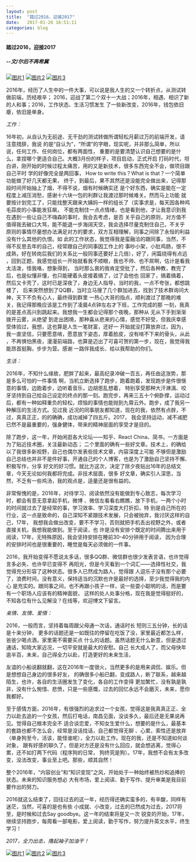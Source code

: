 ```yaml
---
layout: post
title:  "踏过2016，迎接2017"
date:   2017-01-26 16:51:11
categories: blog
---
```


<h4 class="blog_title">踏过2016，迎接2017</h4>
<h5 class="blog_title_fu">--文/尔后不再希冀</h5>

<article class="blog_content">
<div class="imgbox">
	<a href="#" class="img1"><img src="../../../../assets/blogImg/tianjing.jpg" alt="图片1"></a>
	<a href="#" class="img2"><img src="../../../../assets/blogImg/me.jpg" alt="图片2"></a>
	<a href="#" class="img3"><img src="../../../../assets/blogImg/happynewyear.png" alt="图片3"></a>
</div>
<script type="text/javascript" src="../../../../assets/js/jquery-3.1.1.min.js"></script>
<script type="text/javascript" src="../../../../assets/blogImg/public.js"></script>
<link href="../../../../assets/blogImg/style.css" rel="stylesheet">

<p>2016年，经历了人生中的一件大事，可以说是我人生的又一个转折点，从测试转做前端，历经艰辛；
2016，迎战了第二个双十一大战；2016年，相遇、相识了新的人和事；2016，工作状态、生活习惯发生
了一些新改变，2016年，钱包依旧瘪，依旧是单身。</p>
<em>工作：</em>
<p>16年初，从自认为无前途、无干劲的测试转做所谓轻松月薪过万的前端开发，请注意措辞，我说
的是“自认为”，“所谓”的字眼，现实呢，并非那么简单，所以说，任何工作、任何岗位，都有两面性，
重要的是要清楚认识自己想要的是什么，拿捏哪个更适合自己。大概3月份的样子，项目启动，正式开启
打码时代，坦白讲，刚开始的时候过程太痛苦，用的又是新技术，很多东西完全不会，做项目跟自己平时
学的好像完全是两回事， How to write this？What is that？一个简单功能做了好几天都无果，
终于，到最后，果不其然还是没能完全做出来，记得那段时间开始抽上了烟，不得不说，烟有时候确实还
是个好东西，确实是能在一定程度上减压消愁，感谢十六块一包的利群让我渡过那时候难关。然而马上功能
就要按计划完工了，只能找整天跟来大姨妈一样的组长了（实事求是，每天因各种鸡毛蒜皮的小事能发狂飙，
不能克制住一点点情绪，也是看到他，才让我意识到我在遇到一些让自己不嗨森的事时，我会去考虑，是否
关乎自己的原则，对方值不值得我去破口大骂，能不能退一步海阔天空，我会选择尽量克制住自己，不关乎
原则的事情尽量想办法满足对方的要求，双方互相理解，同事之间除了永恒的利益没有什么其他的仇恨。如
此的工作状态，我觉得我是蛮融洽的跟同事，当然，不得不反思去年的自己，经常跟自己的同事因工作上的
事吵小架，小肚鸡肠，很不成熟，好在转岗后我们的关系比一般同事还要好上几倍），好了，闲篇绕得有点远
，回到正题，我感觉组长一开始就看我不顺眼，我也不帅、也不屌啊，估计是看我太活泼，怪我咯，想象得到，
当时那么衰的我肯定受批了，然后各种教，教完了后，也是似懂非懂，也只能硬着头皮接着搞了，过了会他也
回家了，搞着搞着，然后又卡壳了，这时已是深夜了，身边无人指导，当时的我，一点不夸张，都想跳楼了，
后来突然想到了QQ群，当时立马搜了几个群加进去，找到了技术群询问大神，天下不负有心人，最终得到群里
一热心大哥的指点，顺利渡过了那晚的难关，我记得那晚应该是工作到了凌晨4点钟左右才下班，工作完成的那
一刻，我真的是差点高兴到跳起来。我想我一生都会记得那个夜晚，那种从 无从下手到渐渐拨开云雾，从绝望
到走出困境，那种喜从悲来的心情，感觉不好受，但我庆幸感受体验过，我想，这也算是人生一笔财富，还好一
开始就没打算放弃过，因为，我一直坚信，只要愿意啃，愿意放下姿态，厚着脸皮，没有啃不下来的骨头，从此
，不再惧怕黑夜，漫漫前端路，也算是迈出了可喜可贺的第一步，现在，我觉得我能昂首挺胸，步步为营。感谢
一路伴我成长、给以我帮助的你们。</p>
<em>生活：</em>
<p>2016年，不知什么缘故，肥胖了起来，最高纪录冲破一百五，再任由这涨势，那是多么可怕的一件事情
啊，当机立断选择了跑步，跑着跑着，发现跑步是件很惬意的事情，边跑着步，边听着音乐，边胡思乱想着，
特别享受那种大汗淋漓、咬牙坚持到自己给自己设定的终点的那一刻。跑完步，再来三五十个俯卧撑，运动过
后，都有一种如释重负的轻松，烦恼的事情也能抛到九霄云外。跑步，成了我另一种解压的生活方式。见过我
近况的同事朋友都知道，现在的我，依然有点胖，不过，真真正正，的的确确，成功减掉了四五斤。2017，
我会坚持运动，减不减肥已然不是最重要的，强身健体，带来的精神层面的享受才是目的。</p><p>
除了跑步，这一年，开始闲逛各大论坛——知乎、React China、简书，一方面是为了贴近技术圈，关注最新动态；
二个里面的确有一些好文章。技术上，的确给以了我很多新视野，自己也偶尔发表些技术文章，内容深度上可能
不够但是激励自己总结也并非不是件好事，开通自己的个人博客，也是为了激励自己坚持不懈、积极写作，分享
好文的好习惯。就比方这次，决定了除夕夜贴出16年的总结文章，今天无论如何我都将完成。非技术层面，很多
好文章，确实引人深思，当然，不乏有一些鸡汤，我的观点是，适量还是很有益的。</p><p>
非常惭愧的是，2016年，对待学习、阅读依然没有能做到专心致志，每次学习时，都会有意无意拿起手机，微博
、微信左看看右瞧瞧，放下手机，一两个小时的时间就过去了是经常的事，学习效率、学习深度大打折扣，特
别是自己所在的行业，这一点是致命的，自己深知不紧跟技术发展，只会被抛弃，我讨厌这样的自己，17年，
我想我会做出改变，要不不学习，否则就把手机丢出视野之外，或者直接关机，我想我能做到。至于阅读，也
许是没有安排个既定的时间腾出来用于阅读，17年，无特殊原因，我会坚持安排在睡前30-40分钟用于阅读，
因为合理的安排时间也是很重要的，睡觉是每天必须做的一件事。</p><p>
2016，我开始变得不愿说太多话，很多QQ群、微信群也很少发表言语，也许觉得言多必失、也许早已变得不
再阳光，但是今天看到一个词汇——选择性社交，我觉得充分形容了这种状态。很多人已然成为路人，觉得跟
人逗乐子没有那个必要了，浪费时间，没有意义，保持适当的沉默也许是最好的选择，至少我觉得我的内心
是充实的。跟同事之间，也不再跟小孩子一样，说一些耍小聪明的话，而是要有一个职场人应该有的精神面貌，
这样的处人处事分格，现在我是觉得挺好的，不知各位有什么见解没？在线等，欢迎博文下留言。</p>
<em>亲情、友情、爱情：</em>
<p>2016，一般而言，坚持着每周跟父母通一次话，通话时长 短则三五分钟，长的话是十来分钟，
更多的话题还是一如既往的停留在吃饭了没，家里最近都怎么样，爸爸少喝点酒，家里需不需要买点
什么的话题。虽然话题无什么新意，但是透过通话，知晓大家近况，一切平安就是最大的安慰。自己
长大成人了，而父母快年逾半百，未来，自己得全力以赴，打造更好的未来生活，</p><p>
友谊的小船说翻就翻，这在2016年一度很火，当然更多的是用来调侃、娱乐。但是想想自己身边的很多好友，
的确很多小船已翻，变成路人，断了联系，越来越陌生，也许，各自的生活圈发生了变化，各自的工作变得
更加繁忙，没有孰是孰非，没有什么惋惜、悲愤，只是一些感慨，过去的回忆永远不会磨灭，未来，愿你我都好。</p><p>
至于感情方面，2016年，有很强烈的追求过一个女孩，觉得这是我真真正正、全力以赴去追的一个女孩，然后打电话，南昌见面，没谈多久，最后还是无果说再见。觉得自己根本完全不
适合谈恋爱，不知女生爱什么，想要的是什么，最基本的套路也都不怎么会，经常是没话找话，自己都觉得无聊
、心累，索性还是放弃（单身狗至今，活该，能怪谁呢），全力以赴工作。现在的我，还是不知道如何谈对象，
跟有好感的聊久了，但是对方还是没有什么回应，就会想逃离，觉得心累，还不如打两下代码（程序狗的日常，
狗终究是狗）。17年，我想不会有太多改变，没法改变，事业至上吧。那些，顺其自然！</p><p>
整个2016年，“内容创业”和“知识变现”之风，开始处于一种始终被热炒和追捧的状态。未来的知识服务想必
大有市场，爱上阅读、勤于写作、提升审美是我目前要作出的努力。</p><p>
2016就这么结束了，回往过去的这一年，经历得还确实蛮多的，有辛酸，同样有迷茫，当然，可喜的是也有些
小成就、小改变，过去的已然成为过去，2017将至，是时候和过去Say goodbye。这一年的结束将是又一次
锐变的开始，17年，继续坚持跑步，每周看一部电影，爱上阅读，勤于写作，努力提升英文水平，终生学习！</p>
<p><em>2017，全力出击，撸起袖子加油干！</em></p>

<div class="imgbox imgboximport">
	<a href="#" class="img1"><img src="../../../../assets/blogImg/qiao.jpg" alt="图片1"></a>
	<a href="#" class="img2"><img src="../../../../assets/blogImg/word.jpg" alt="图片2"></a>
	<a href="#" class="img3"><img src="../../../../assets/blogImg/run.jpg" alt="图片3"></a>
</div>

</artile>

